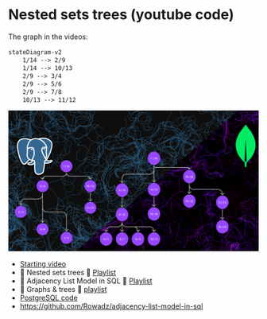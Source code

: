 # Nested sets trees (youtube code)

The graph in the videos:

```mermaid
stateDiagram-v2
    1/14 --> 2/9
    1/14 --> 10/13
    2/9 --> 3/4
    2/9 --> 5/6
    2/9 --> 7/8
    10/13 --> 11/12
```


<img src="./thumbnail.png" />

- [Starting video](https://youtu.be/MJIosbfiUs4)
- 🐉 Nested sets trees 🐉 [Playlist](https://youtube.com/playlist?list=PLM0LBHjz37LUgOrslWOJ2RcIJvWtxKIIz)
- 🐾 Adjacency List Model in SQL 🐾 [Playlist](https://youtube.com/playlist?list=PLM0LBHjz37LWA1cecQiIJd14NPXPLpmdK&si=hXLrPXIiJX4gLxqA)
- 🔱 Graphs & trees 🔱 [playlist](https://youtube.com/playlist?list=PLM0LBHjz37LVCh8zn3vH5xMobpTS7mhmY)
- [PostgreSQL code](./nested_sets_postgresql/)
- https://github.com/Rowadz/adjacency-list-model-in-sql
